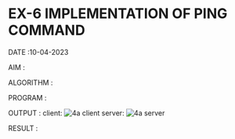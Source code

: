 # EX-6 IMPLEMENTATION OF PING COMMAND

DATE :10-04-2023

AIM :


ALGORITHM :


PROGRAM :


OUTPUT :
client:
![4a client](https://github.com/lokesh-khanna/EX-6/assets/119606216/670efa0b-a301-4e14-8380-7dce5b069911)
server:
![4a server](https://github.com/lokesh-khanna/EX-6/assets/119606216/15454888-5200-4baa-9b1b-e1ebb1336cd0)


RESULT :
